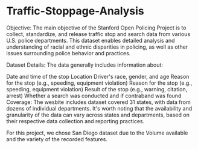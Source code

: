 # Traffic-Stoppage-Analysis

Objective: The main objective of the Stanford Open Policing Project is to collect, standardize, and release traffic stop and search data from various U.S. police departments. This dataset enables detailed analysis and understanding of racial and ethnic disparities in policing, as well as other issues surrounding police behavior and practices.

Dataset Details: The data generally includes information about:

Date and time of the stop
Location
Driver's race, gender, and age
Reason for the stop (e.g., speeding, equipment violation)
Reason for the stop (e.g., speeding, equipment violation)
Result of the stop (e.g., warning, citation, arrest)
Whether a search was conducted and if contraband was found
Coverage: The wesbite includes dataset covered 31 states, with data from dozens of individual departments. It's worth noting that the availability and granularity of the data can vary across states and departments, based on their respective data collection and reporting practices.

For this project, we chose San Diego dataset due to the Volume available and the variety of the recorded features.
